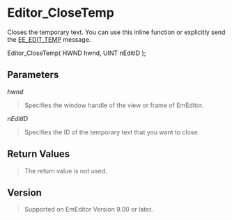 # Editor\_CloseTemp

Closes the temporary text. You can use this inline function or explicitly send the [EE\_EDIT\_TEMP](../message/ee_edit_temp)
message.

Editor\_CloseTemp( HWND hwnd, UINT nEditID );

## Parameters

_hwnd_

> Specifies the window handle of the view or frame of EmEditor.

_nEditID_

> Specifies the ID of the temporary text that you want to close.

## Return Values

> The return value is not used.

## Version

> Supported on EmEditor Version 9.00 or later.